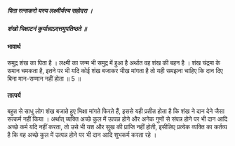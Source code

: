 ##### पिता रत्नाकरो यस्य लक्ष्मीर्यस्य सहोदरा ।
##### शंखो भिक्षाटनं कुर्यान्नाऽदत्तमुपतिष्ठते ॥

#### भावार्थ

समुद्र शंख का पिता है । लक्ष्मी का जन्म भी समुद्र में हुआ है अर्थात वह शंख की बहन है । शंख चंद्रमा के समान चमकता है, इतने पर भी यदि कोई शंख बजाकर भीख मांगता है तो यही समझना चाहिए कि दान दिए बिना मान-सम्मान नहीं होता ॥ 5 ॥

#### तात्पर्य

बहुत से साधु लोग शंख बजाते हुए भिक्षा मांगते फिरते हैं, इससे यही प्रतीत होता है कि शंख ने दान देने जैसा सत्कर्म नहीं किया । अर्थात् व्यक्ति अच्छे कुल में उत्पन्न होने और अनेक गुणों से संपन्न होने पर भी दान आदि अच्छे कर्म यदि नहीं करता, तो उसे भी यश और सुख की प्राप्ति नहीं होती, इसीलिए प्रत्येक व्यक्ति का कर्तव्य है कि वह अच्छे कुल में उत्पन्न होने पर भी दान आदि शुभकर्म करता रहे ।